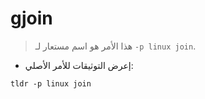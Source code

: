# gjoin

> هذا الأمر هو اسم مستعار لـ `-p linux join`.

- إعرض التوثيقات للأمر الأصلي:

`tldr -p linux join`
